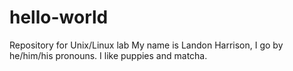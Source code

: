 # hello-world
Repository for Unix/Linux lab
My name is Landon Harrison, I go by he/him/his pronouns. I like puppies and matcha.
